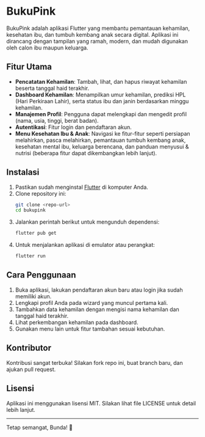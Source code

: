 # BukuPink

BukuPink adalah aplikasi Flutter yang membantu pemantauan kehamilan, kesehatan ibu, dan tumbuh kembang anak secara digital. Aplikasi ini dirancang dengan tampilan yang ramah, modern, dan mudah digunakan oleh calon ibu maupun keluarga.

## Fitur Utama
- **Pencatatan Kehamilan**: Tambah, lihat, dan hapus riwayat kehamilan beserta tanggal haid terakhir.
- **Dashboard Kehamilan**: Menampilkan umur kehamilan, prediksi HPL (Hari Perkiraan Lahir), serta status ibu dan janin berdasarkan minggu kehamilan.
- **Manajemen Profil**: Pengguna dapat melengkapi dan mengedit profil (nama, usia, tinggi, berat badan).
- **Autentikasi**: Fitur login dan pendaftaran akun.
- **Menu Kesehatan Ibu & Anak**: Navigasi ke fitur-fitur seperti persiapan melahirkan, pasca melahirkan, pemantauan tumbuh kembang anak, kesehatan mental ibu, keluarga berencana, dan panduan menyusui & nutrisi (beberapa fitur dapat dikembangkan lebih lanjut).

## Instalasi
1. Pastikan sudah menginstal [Flutter](https://docs.flutter.dev/get-started/install) di komputer Anda.
2. Clone repository ini:
   ```bash
   git clone <repo-url>
   cd bukupink
   ```
3. Jalankan perintah berikut untuk mengunduh dependensi:
   ```bash
   flutter pub get
   ```
4. Untuk menjalankan aplikasi di emulator atau perangkat:
   ```bash
   flutter run
   ```

## Cara Penggunaan
1. Buka aplikasi, lakukan pendaftaran akun baru atau login jika sudah memiliki akun.
2. Lengkapi profil Anda pada wizard yang muncul pertama kali.
3. Tambahkan data kehamilan dengan mengisi nama kehamilan dan tanggal haid terakhir.
4. Lihat perkembangan kehamilan pada dashboard.
5. Gunakan menu lain untuk fitur tambahan sesuai kebutuhan.

## Kontributor
Kontribusi sangat terbuka! Silakan fork repo ini, buat branch baru, dan ajukan pull request.

## Lisensi
Aplikasi ini menggunakan lisensi MIT. Silakan lihat file LICENSE untuk detail lebih lanjut.

---

Tetap semangat, Bunda! 💖
